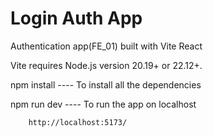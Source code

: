 # Login Auth App
Authentication app(FE_01) built with Vite React

 Vite requires Node.js version 20.19+ or 22.12+.

 npm install ---- To install all the dependencies

 npm run dev ---- To run the app on localhost

        http://localhost:5173/
